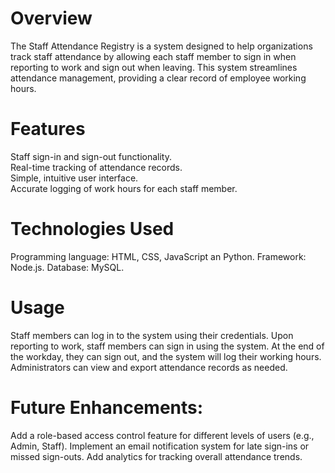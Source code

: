 
# **Overview**
The Staff Attendance Registry is a system designed to help organizations track staff attendance by allowing each staff member to sign in when reporting to work and sign out when leaving. This system streamlines attendance management, providing a clear record of employee working hours.

# **Features**
Staff sign-in and sign-out functionality.  
Real-time tracking of attendance records.  
Simple, intuitive user interface.  
Accurate logging of work hours for each staff member.  

# **Technologies Used**
Programming language: HTML, CSS, JavaScript an Python.
Framework: Node.js.
Database: MySQL.

# **Usage**
Staff members can log in to the system using their credentials.
Upon reporting to work, staff members can sign in using the system.
At the end of the workday, they can sign out, and the system will log their working hours.
Administrators can view and export attendance records as needed.

# **Future Enhancements**:
Add a role-based access control feature for different levels of users (e.g., Admin, Staff).
Implement an email notification system for late sign-ins or missed sign-outs.
Add analytics for tracking overall attendance trends.